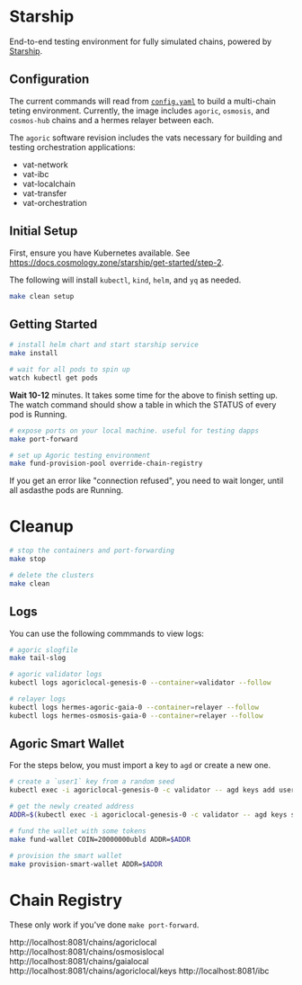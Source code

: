 # Starship 

End-to-end testing environment for fully simulated chains, powered by [Starship](https://docs.cosmology.zone/starship).


## Configuration

The current commands will read from [`config.yaml`](./config.yaml) to build a multi-chain teting environment. Currently, the image includes `agoric`, `osmosis`, and `cosmos-hub` chains and a hermes relayer between each.

The `agoric` software revision includes the vats necessary for building and testing orchestration applications:
- vat-network
- vat-ibc
- vat-localchain
- vat-transfer
- vat-orchestration

## Initial Setup

First, ensure you have Kubernetes available. See https://docs.cosmology.zone/starship/get-started/step-2.

The following will install `kubectl`, `kind`, `helm`, and `yq` as needed.

```sh
make clean setup
```

## Getting Started

```sh
# install helm chart and start starship service
make install

# wait for all pods to spin up
watch kubectl get pods
```

**Wait 10-12** minutes. It takes some time for the above to finish setting up. The watch command should show a table in which the STATUS of every pod is Running.


```bash
# expose ports on your local machine. useful for testing dapps
make port-forward

# set up Agoric testing environment
make fund-provision-pool override-chain-registry
```

If you get an error like "connection refused", you need to wait longer, until all asdasthe pods are Running.

# Cleanup

```sh
# stop the containers and port-forwarding
make stop

# delete the clusters
make clean
```


## Logs

You can use the following commmands to view logs:

```sh
# agoric slogfile
make tail-slog

# agoric validator logs
kubectl logs agoriclocal-genesis-0 --container=validator --follow

# relayer logs
kubectl logs hermes-agoric-gaia-0 --container=relayer --follow
kubectl logs hermes-osmosis-gaia-0 --container=relayer --follow
```

## Agoric Smart Wallet

For the steps below, you must import a key to `agd` or create a new one.

```bash
# create a `user1` key from a random seed
kubectl exec -i agoriclocal-genesis-0 -c validator -- agd keys add user1

# get the newly created address
ADDR=$(kubectl exec -i agoriclocal-genesis-0 -c validator -- agd keys show user1 -a)

# fund the wallet with some tokens 
make fund-wallet COIN=20000000ubld ADDR=$ADDR

# provision the smart wallet
make provision-smart-wallet ADDR=$ADDR
```

# Chain Registry

These only work if you've done `make port-forward`.

http://localhost:8081/chains/agoriclocal
http://localhost:8081/chains/osmosislocal
http://localhost:8081/chains/gaialocal
http://localhost:8081/chains/agoriclocal/keys
http://localhost:8081/ibc
